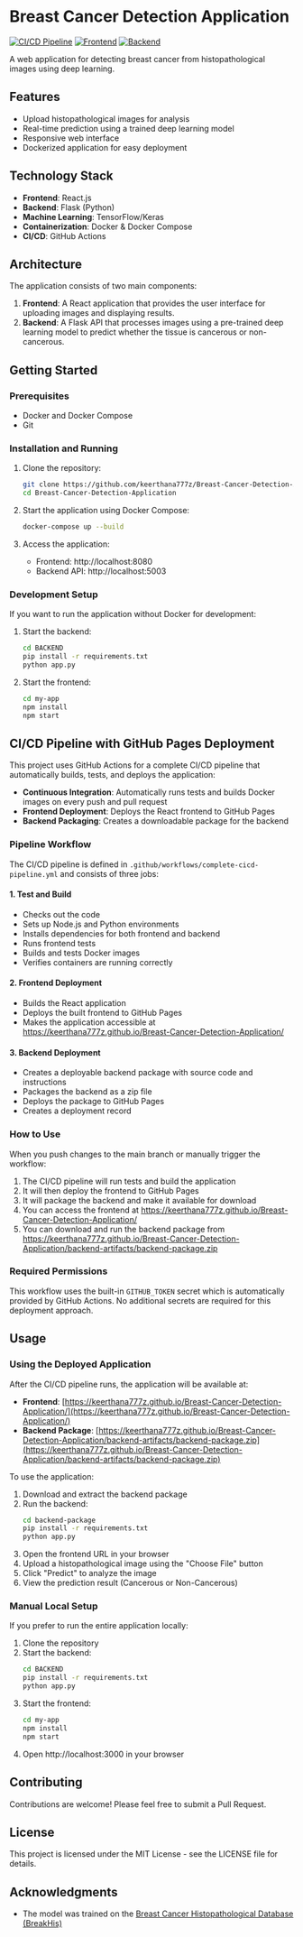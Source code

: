 # Breast Cancer Detection Application

[![CI/CD Pipeline](https://github.com/keerthana777z/Breast-Cancer-Detection-Application/actions/workflows/complete-cicd-pipeline.yml/badge.svg)](https://github.com/keerthana777z/Breast-Cancer-Detection-Application/actions/workflows/complete-cicd-pipeline.yml)
[![Frontend](https://img.shields.io/badge/frontend-deployed-brightgreen)](https://keerthana777z.github.io/Breast-Cancer-Detection-Application/)
[![Backend](https://img.shields.io/badge/backend-packaged-blue)](https://keerthana777z.github.io/Breast-Cancer-Detection-Application/backend-artifacts/backend-package.zip)

A web application for detecting breast cancer from histopathological images using deep learning.

## Features

- Upload histopathological images for analysis
- Real-time prediction using a trained deep learning model
- Responsive web interface
- Dockerized application for easy deployment

## Technology Stack

- **Frontend**: React.js
- **Backend**: Flask (Python)
- **Machine Learning**: TensorFlow/Keras
- **Containerization**: Docker & Docker Compose
- **CI/CD**: GitHub Actions

## Architecture

The application consists of two main components:

1. **Frontend**: A React application that provides the user interface for uploading images and displaying results.
2. **Backend**: A Flask API that processes images using a pre-trained deep learning model to predict whether the tissue is cancerous or non-cancerous.

## Getting Started

### Prerequisites

- Docker and Docker Compose
- Git

### Installation and Running

1. Clone the repository:
   ```bash
   git clone https://github.com/keerthana777z/Breast-Cancer-Detection-Application.git
   cd Breast-Cancer-Detection-Application
   ```

2. Start the application using Docker Compose:
   ```bash
   docker-compose up --build
   ```

3. Access the application:
   - Frontend: http://localhost:8080
   - Backend API: http://localhost:5003

### Development Setup

If you want to run the application without Docker for development:

1. Start the backend:
   ```bash
   cd BACKEND
   pip install -r requirements.txt
   python app.py
   ```

2. Start the frontend:
   ```bash
   cd my-app
   npm install
   npm start
   ```

## CI/CD Pipeline with GitHub Pages Deployment

This project uses GitHub Actions for a complete CI/CD pipeline that automatically builds, tests, and deploys the application:

- **Continuous Integration**: Automatically runs tests and builds Docker images on every push and pull request
- **Frontend Deployment**: Deploys the React frontend to GitHub Pages
- **Backend Packaging**: Creates a downloadable package for the backend

### Pipeline Workflow

The CI/CD pipeline is defined in `.github/workflows/complete-cicd-pipeline.yml` and consists of three jobs:

#### 1. Test and Build
- Checks out the code
- Sets up Node.js and Python environments
- Installs dependencies for both frontend and backend
- Runs frontend tests
- Builds and tests Docker images
- Verifies containers are running correctly

#### 2. Frontend Deployment
- Builds the React application
- Deploys the built frontend to GitHub Pages
- Makes the application accessible at https://keerthana777z.github.io/Breast-Cancer-Detection-Application/

#### 3. Backend Deployment
- Creates a deployable backend package with source code and instructions
- Packages the backend as a zip file
- Deploys the package to GitHub Pages
- Creates a deployment record

### How to Use

When you push changes to the main branch or manually trigger the workflow:

1. The CI/CD pipeline will run tests and build the application
2. It will then deploy the frontend to GitHub Pages
3. It will package the backend and make it available for download
4. You can access the frontend at https://keerthana777z.github.io/Breast-Cancer-Detection-Application/
5. You can download and run the backend package from https://keerthana777z.github.io/Breast-Cancer-Detection-Application/backend-artifacts/backend-package.zip

### Required Permissions

This workflow uses the built-in `GITHUB_TOKEN` secret which is automatically provided by GitHub Actions. No additional secrets are required for this deployment approach.

## Usage

### Using the Deployed Application

After the CI/CD pipeline runs, the application will be available at:

- **Frontend**: [https://keerthana777z.github.io/Breast-Cancer-Detection-Application/](https://keerthana777z.github.io/Breast-Cancer-Detection-Application/)
- **Backend Package**: [https://keerthana777z.github.io/Breast-Cancer-Detection-Application/backend-artifacts/backend-package.zip](https://keerthana777z.github.io/Breast-Cancer-Detection-Application/backend-artifacts/backend-package.zip)

To use the application:

1. Download and extract the backend package
2. Run the backend:
   ```bash
   cd backend-package
   pip install -r requirements.txt
   python app.py
   ```
3. Open the frontend URL in your browser
4. Upload a histopathological image using the "Choose File" button
5. Click "Predict" to analyze the image
6. View the prediction result (Cancerous or Non-Cancerous)

### Manual Local Setup

If you prefer to run the entire application locally:

1. Clone the repository
2. Start the backend:
   ```bash
   cd BACKEND
   pip install -r requirements.txt
   python app.py
   ```
3. Start the frontend:
   ```bash
   cd my-app
   npm install
   npm start
   ```
4. Open http://localhost:3000 in your browser

## Contributing

Contributions are welcome! Please feel free to submit a Pull Request.

## License

This project is licensed under the MIT License - see the LICENSE file for details.

## Acknowledgments

- The model was trained on the [Breast Cancer Histopathological Database (BreakHis)](https://web.inf.ufpr.br/vri/databases/breast-cancer-histopathological-database-breakhis/)
